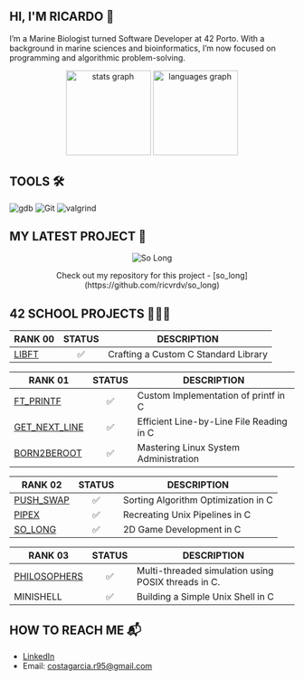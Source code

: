 ## HI, I'M RICARDO 👋
I’m a Marine Biologist turned Software Developer at 42 Porto. With a background in marine sciences and bioinformatics, I’m now focused on programming and algorithmic problem-solving.

<div align="center">
  <img src="https://github-readme-stats.vercel.app/api?username=ricvrdv&hide_title=false&hide_rank=false&show_icons=true&include_all_commits=true&count_private=true&disable_animations=false&theme=merko&locale=en&hide_border=true&order=1" height="150" alt="stats graph"  />
  <img src="https://github-readme-stats.vercel.app/api/top-langs?username=ricvrdv&locale=en&hide_title=false&layout=compact&card_width=320&langs_count=5&theme=merko&hide_border=true&order=2" height="150" alt="languages graph"  />
</div>

## TOOLS 🛠️
![gdb](https://img.shields.io/badge/gdb-0D1117.svg?style=for-the-badge&logo=gnu&logoColor=F5942C)
![Git](https://img.shields.io/badge/git-0D1117.svg?style=for-the-badge&logo=git&logoColor=F5942C)
![valgrind](https://img.shields.io/badge/%F3%B1%97%80%20%20valgrind-v?style=for-the-badge&logo=horse&labelColor=000&color=000)

## MY LATEST PROJECT 🐸

<p align="center">
  <img src="https://github.com/ricvrdv/so_long/blob/main/so_long.gif" alt="So Long">
</p>

<div align="center">
  Check out my repository for this project - [so_long](https://github.com/ricvrdv/so_long)
</div>

## 42 SCHOOL PROJECTS 🧑🏻‍💻

| RANK 00   | STATUS    | DESCRIPTION                                                                        |
|-----------|:-----------:|------------------------------------------------------------------------------------|
| [LIBFT](https://github.com/ricvrdv/libft) | ✅ | Crafting a Custom C Standard Library                     |

| RANK 01   | STATUS    | DESCRIPTION                                                                        |
|-----------|:-----------:|------------------------------------------------------------------------------------|
| [FT_PRINTF](https://github.com/ricvrdv/ft_printf) | ✅ | Custom Implementation of printf in C             |
| [GET_NEXT_LINE](https://github.com/ricvrdv/get_next_line) | ✅ | Efficient Line-by-Line File Reading in C |
| [BORN2BEROOT](https://github.com/ricvrdv/Born2beRoot) | ✅ | Mastering Linux System Administration        |

| RANK 02  | STATUS  | DESCRIPTION                            |
|----------|:---------:|----------------------------------------|
| [PUSH_SWAP](https://github.com/ricvrdv/push_swap) | ✅ | Sorting Algorithm Optimization in C |
| [PIPEX](https://github.com/ricvrdv/pipex) | ✅ | Recreating Unix Pipelines in C |
| [SO_LONG](https://github.com/ricvrdv/so_long) | ✅ | 2D Game Development in C |

| RANK 03  | STATUS  | DESCRIPTION                            |
|----------|:---------:|----------------------------------------|
| [PHILOSOPHERS](https://github.com/ricvrdv/philosophers) | ✅ | Multi-threaded simulation using POSIX threads in C. |
| MINISHELL | ✅ | Building a Simple Unix Shell in C |

## HOW TO REACH ME 📬
- [LinkedIn](https://www.linkedin.com/in/ricardo-costa-garcia/)
- Email: costagarcia.r95@gmail.com
